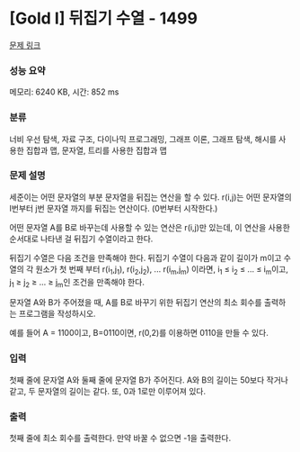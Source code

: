 # [Gold I] 뒤집기 수열 - 1499 

[문제 링크](https://www.acmicpc.net/problem/1499) 

### 성능 요약

메모리: 6240 KB, 시간: 852 ms

### 분류

너비 우선 탐색, 자료 구조, 다이나믹 프로그래밍, 그래프 이론, 그래프 탐색, 해시를 사용한 집합과 맵, 문자열, 트리를 사용한 집합과 맵

### 문제 설명

<p>세준이는 어떤 문자열의 부분 문자열을 뒤집는 연산을 할 수 있다. r(i,j)는 어떤 문자열의 I번부터 j번 문자열 까지를 뒤집는 연산이다. (0번부터 시작한다.)</p>

<p>어떤 문자열 A를 B로 바꾸는데 사용할 수 있는 연산은 r(i,j)만 있는데, 이 연산을 사용한 순서대로 나타낸 걸 뒤집기 수열이라고 한다.</p>

<p>뒤집기 수열은 다음 조건을 만족해야 한다. 뒤집기 수열이 다음과 같이 길이가 m이고 수열의 각 원소가 첫 번째 부터 r(i<sub>1</sub>,j<sub>1</sub>), r(i<sub>2</sub>,j<sub>2</sub>), ... r(i<sub>m</sub>,j<sub>m</sub>) 이라면, i<sub>1</sub> ≤ i<sub>2</sub> ≤ ... ≤ i<sub>m</sub>이고, j<sub>1</sub> ≥ j<sub>2</sub> ≥ ... ≥ j<sub>m</sub>인 조건을 만족해야 한다.</p>

<p>문자열 A와 B가 주어졌을 때, A를 B로 바꾸기 위한 뒤집기 연산의 최소 회수를 출력하는 프로그램을 작성하시오.</p>

<p>예를 들어 A = 1100이고, B=0110이면, r(0,2)를 이용하면 0110을 만들 수 있다.</p>

### 입력 

 <p>첫째 줄에 문자열 A와 둘째 줄에 문자열 B가 주어진다. A와 B의 길이는 50보다 작거나 같고, 두 문자열의 길이는 같다. 또, 0과 1로만 이루어져 있다.</p>

### 출력 

 <p>첫째 줄에 최소 회수를 출력한다. 만약 바꿀 수 없으면 -1을 출력한다.</p>

